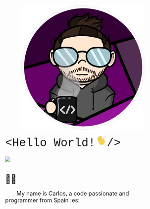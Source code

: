 <h3><img src="img/CharlyMech.png" style="display: block;
												 margin-left: auto;
												 margin-right: auto;"/></h3>

<font size="3" align="center" style="font-family:'Courier New'; font-size:28pt">&lt;Hello World!<img  src="img/moving_hand.gif" style="width:1em;" />/&gt;</font>

<h3><img src="https://img.shields.io/badge/year_version-2023-informational" 
		style="display: block;
				 margin-left: auto;
				 margin-right: auto;"/>
</h3>
<h1></h1>

<span style="font-size:2em;">&#128587;&#127997;</span>

<p style="font-size:1.3em;">&emsp;&emsp;My name is Carlos, a code passionate and programmer from Spain :es: </p>
